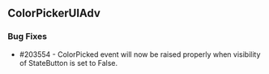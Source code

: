 ## ColorPickerUIAdv

### Bug Fixes

* \#203554 - ColorPicked event will now be raised properly when visibility of StateButton is set to False.